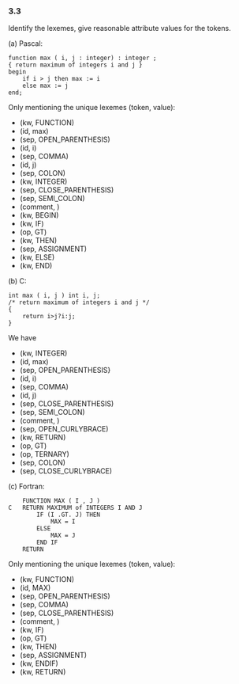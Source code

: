 ### 3.3

Identify the lexemes, give reasonable attribute values for the tokens.

(a) Pascal:

```
function max ( i, j : integer) : integer ;
{ return maximum of integers i and j }
begin
	if i > j then max := i
	else max := j
end;
```

Only mentioning the unique lexemes (token, value):
- (kw, FUNCTION)
- (id, max)
- (sep, OPEN_PARENTHESIS)
- (id, i)
- (sep, COMMA)
- (id, j)
- (sep, COLON)
- (kw, INTEGER)
- (sep, CLOSE_PARENTHESIS)
- (sep, SEMI_COLON)
- (comment, )
- (kw, BEGIN)
- (kw, IF)
- (op, GT)
- (kw, THEN)
- (sep, ASSIGNMENT)
- (kw, ELSE)
- (kw, END)

(b) C:

```
int max ( i, j ) int i, j;
/* return maximum of integers i and j */
{
	return i>j?i:j;
}
```

We have
- (kw, INTEGER)
- (id, max)
- (sep, OPEN_PARENTHESIS}
- (id, i)
- (sep, COMMA)
- (id, j)
- (sep, CLOSE_PARENTHESIS)
- (sep, SEMI_COLON)
- (comment, )
- (sep, OPEN_CURLYBRACE)
- (kw, RETURN)
- (op, GT)
- (op, TERNARY)
- (sep, COLON)
- (sep, CLOSE_CURLYBRACE)

(c) Fortran:

```
	FUNCTION MAX ( I , J )
C   RETURN MAXIMUM of INTEGERS I AND J
		IF (I .GT. J) THEN
			MAX = I
		ELSE
			MAX = J
		END IF
	RETURN
```

Only mentioning the unique lexemes (token, value):
- (kw, FUNCTION)
- (id, MAX)
- (sep, OPEN_PARENTHESIS)
- (sep, COMMA)
- (sep, CLOSE_PARENTHESIS)
- (comment, )
- (kw, IF)
- (op, GT)
- (kw, THEN)
- (sep, ASSIGNMENT)
- (kw, ENDIF)
- (kw, RETURN)